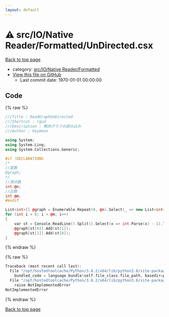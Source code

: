 ```yaml
---
layout: default
---
```


<!-- mathjax config similar to math.stackexchange -->
<script type="text/javascript" async
  src="https://cdnjs.cloudflare.com/ajax/libs/mathjax/2.7.5/MathJax.js?config=TeX-MML-AM_CHTML">
</script>
<script type="text/x-mathjax-config">
  MathJax.Hub.Config({
    TeX: { equationNumbers: { autoNumber: "AMS" }},
    tex2jax: {
      inlineMath: [ ['$','$'] ],
      processEscapes: true
    },
    "HTML-CSS": { matchFontHeight: false },
    displayAlign: "left",
    displayIndent: "2em"
  });
</script>

<script type="text/javascript" src="https://cdnjs.cloudflare.com/ajax/libs/jquery/3.4.1/jquery.min.js"></script>
<script src="https://cdn.jsdelivr.net/npm/jquery-balloon-js@1.1.2/jquery.balloon.min.js" integrity="sha256-ZEYs9VrgAeNuPvs15E39OsyOJaIkXEEt10fzxJ20+2I=" crossorigin="anonymous"></script>
<script type="text/javascript" src="../../../../../assets/js/copy-button.js"></script>
<link rel="stylesheet" href="../../../../../assets/css/copy-button.css" />


# :warning: src/IO/Native Reader/Formatted/UnDirected.csx

<a href="../../../../../index.html">Back to top page</a>

* category: <a href="../../../../../index.html#401077d8d5439a9e266e2d538b758d58">src/IO/Native Reader/Formatted</a>
* <a href="{{ site.github.repository_url }}/blob/master/src/IO/Native Reader/Formatted/UnDirected.csx">View this file on GitHub</a>
    - Last commit date: 1970-01-01 00:00:00




## Code

<a id="unbundled"></a>
{% raw %}
```cpp
﻿///Title : ReadGraphUnDirected
///Shortcut : rgud
///Description : 無向グラフの読み込み
///Author : keymoon

using System;
using System.Linq;
using System.Collections.Generic;

#if !DECLARATIONS
/*
//変数
@graph;
*/
//頂点数
int @n;
//辺数
int @m;
#endif

List<int>[] @graph = Enumerable.Repeat(0, @n).Select(_ => new List<int>()).ToArray();
for (int i = 0; i < @m; i++)
{
    var st = Console.ReadLine().Split().Select(x => int.Parse(x) - 1).ToArray();
    @graph[st[0]].Add(st[1]);
    @graph[st[1]].Add(st[0]);
}

```
{% endraw %}

<a id="bundled"></a>
{% raw %}
```cpp
Traceback (most recent call last):
  File "/opt/hostedtoolcache/Python/3.8.2/x64/lib/python3.8/site-packages/onlinejudge_verify/docs.py", line 340, in write_contents
    bundled_code = language.bundle(self.file_class.file_path, basedir=pathlib.Path.cwd())
  File "/opt/hostedtoolcache/Python/3.8.2/x64/lib/python3.8/site-packages/onlinejudge_verify/languages/csharpscript.py", line 108, in bundle
    raise NotImplementedError
NotImplementedError

```
{% endraw %}

<a href="../../../../../index.html">Back to top page</a>

